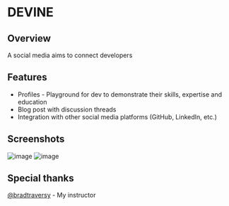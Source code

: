 # DEVINE

## Overview
A social media aims to connect developers

## Features
- Profiles - Playground for dev to demonstrate their skills, expertise and education
- Blog post with discussion threads
- Integration with other social media platforms (GitHub, LinkedIn, etc.)

## Screenshots
![image](https://github.com/TroySigX/devine/assets/88051085/73e82f7f-c49d-4e47-b58c-1ce2a11ed178)
![image](https://github.com/TroySigX/devine/assets/88051085/f576a152-f784-4903-9cc6-cac5218b03ec)

## Special thanks
[@bradtraversy](https://github.com/bradtraversy) - My instructor
